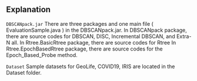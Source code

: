 ## Explanation 

`DBSCANpack.jar`
There are three packages and one main file ( EvaluationSample.java ) in the DBSCANpack.jar.
In DBSCANpack package, there are source codes for DBSCAN, DISC, Incremental DBSCAN, and Extra-N all. 
In Rtree.BasicRtree package, there are source codes for Rtree
In Rtree.EpochBasedRtree package, there are source codes for the Epoch_Based_Probe method.

`Dataset`
Sample datasets for GeoLife, COVID19, IRIS are located in the Dataset folder. 














